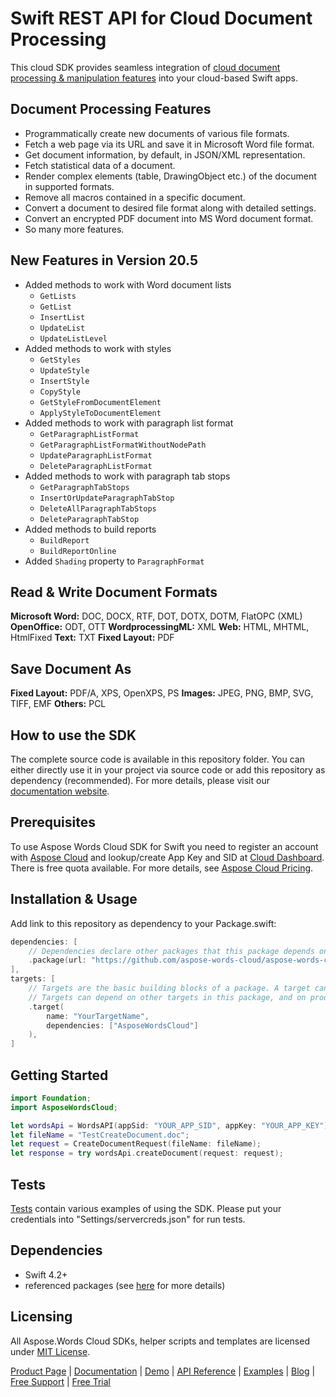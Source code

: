 # Swift REST API for Cloud Document Processing

This cloud SDK provides seamless integration of [cloud document processing & manipulation features](https://products.aspose.cloud/words/swift) into your cloud-based Swift apps.

## Document Processing Features

- Programmatically create new documents of various file formats.
- Fetch a web page via its URL and save it in Microsoft Word file format.
- Get document information, by default, in JSON/XML representation.
- Fetch statistical data of a document.
- Render complex elements (table, DrawingObject etc.) of the document in supported formats.
- Remove all macros contained in a specific document.
- Convert a document to desired file format along with detailed settings.
- Convert an encrypted PDF document into MS Word document format.
- So many more features.

## New Features in Version 20.5

- Added methods to work with Word document lists
  - `GetLists`
  - `GetList`
  - `InsertList`
  - `UpdateList`
  - `UpdateListLevel`
- Added methods to work with styles
  - `GetStyles`
  - `UpdateStyle`
  - `InsertStyle`
  - `CopyStyle`
  - `GetStyleFromDocumentElement`
  - `ApplyStyleToDocumentElement`
- Added methods to work with paragraph list format
  - `GetParagraphListFormat`
  - `GetParagraphListFormatWithoutNodePath`
  - `UpdateParagraphListFormat`
  - `DeleteParagraphListFormat`
- Added methods to work with paragraph tab stops
  - `GetParagraphTabStops`
  - `InsertOrUpdateParagraphTabStop`
  - `DeleteAllParagraphTabStops`
  - `DeleteParagraphTabStop`
- Added methods to build reports
  - `BuildReport`
  - `BuildReportOnline`
- Added `Shading` property to `ParagraphFormat`

## Read & Write Document Formats

**Microsoft Word:** DOC, DOCX, RTF, DOT, DOTX, DOTM, FlatOPC (XML)
**OpenOffice:** ODT, OTT
**WordprocessingML:** XML
**Web:** HTML, MHTML, HtmlFixed
**Text:** TXT
**Fixed Layout:** PDF

## Save Document As

**Fixed Layout:** PDF/A, XPS, OpenXPS, PS
**Images:** JPEG, PNG, BMP, SVG, TIFF, EMF
**Others:** PCL

## How to use the SDK

The complete source code is available in this repository folder. You can either directly use it in your project via source code or add this repository as dependency (recommended). For more details, please visit our [documentation website](https://docs.aspose.cloud/display/wordscloud/Available+SDKs).

## Prerequisites

To use Aspose Words Cloud SDK for Swift you need to register an account with [Aspose Cloud](https://www.aspose.cloud/) and lookup/create App Key and SID at [Cloud Dashboard](https://dashboard.aspose.cloud/#/apps). There is free quota available. For more details, see [Aspose Cloud Pricing](https://dashboard.aspose.cloud/#/apps).

## Installation & Usage

Add link to this repository as dependency to your Package.swift:

```swift
dependencies: [
    // Dependencies declare other packages that this package depends on.
    .package(url: "https://github.com/aspose-words-cloud/aspose-words-cloud-swift", from: "20.4"),
],
targets: [
    // Targets are the basic building blocks of a package. A target can define a module or a test suite.
    // Targets can depend on other targets in this package, and on products in packages which this package depends on.
    .target(
        name: "YourTargetName",
        dependencies: ["AsposeWordsCloud"]
    ),
]
```

## Getting Started

```swift
import Foundation;
import AsposeWordsCloud;

let wordsApi = WordsAPI(appSid: "YOUR_APP_SID", appKey: "YOUR_APP_KEY");
let fileName = "TestCreateDocument.doc";
let request = CreateDocumentRequest(fileName: fileName);
let response = try wordsApi.createDocument(request: request);
```

## Tests

[Tests](https://github.com/aspose-words-cloud/aspose-words-cloud-swift/blob/master/Tests/AsposeWordsCloudTests) contain various examples of using the SDK. Please put your credentials into "Settings/servercreds.json" for run tests.

## Dependencies

- Swift 4.2+
- referenced packages (see [here](https://github.com/aspose-words-cloud/aspose-words-cloud-swift/blob/master/Tests/AsposeWordsCloudTests) for more details)

## Licensing

All Aspose.Words Cloud SDKs, helper scripts and templates are licensed under [MIT License](https://github.com/aspose-words-cloud/aspose-words-cloud-swift/blob/master/LICENSE).

[Product Page](https://products.aspose.cloud/words/swift) | [Documentation](https://docs.aspose.cloud/display/wordscloud/Home) | [Demo](https://products.aspose.app/words/family) | [API Reference](https://apireference.aspose.cloud/words/) | [Examples](https://github.com/aspose-words-cloud/aspose-words-cloud-swift) | [Blog](https://blog.aspose.cloud/category/words/) | [Free Support](https://forum.aspose.cloud/c/words) | [Free Trial](https://dashboard.aspose.cloud/#/apps)
